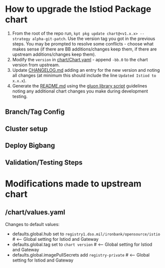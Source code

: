 # How to upgrade the Istiod Package chart


1. From the root of the repo run, `kpt pkg update chart@<v1.x.x> --strategy alpha-git-patch`. Use the version tag you got in the previous steps. You may be prompted to resolve some conflicts - choose what makes sense (if there are BB additions/changes keep them, if there are upstream additions/changes keep them).
1. Modify the `version` in [chart/Chart.yaml](../chart/Chart.yaml) - append `-bb.0` to the chart version from upstream.
1. Update [CHANGELOG.md](../CHANGELOG.md) adding an entry for the new version and noting all changes (at minimum this should include the line `Updated Istiod to x.x.x`).
1. Generate the [README.md](../README.md) using the [gluon library script](https://repo1.dso.mil/big-bang/apps/library-charts/gluon/-/blob/master/docs/bb-package-readme.md) guidelines noting any additional chart changes you make during development testing.

## Branch/Tag Config

## Cluster setup

## Deploy Bigbang

## Validation/Testing Steps

# Modifications made to upstream chart

## /chart/values.yaml
Changes to default values:
- defaults.global.hub set to `registry1.dso.mil/ironbank/opensource/istio` # <-- Global setting for Istiod and Gateway
- defaults.global.tag set to  `chart version`  # <-- Global setting for Istiod and Gateway
- defaults.global.imagePullSecrets add `registry-private` # <-- Global setting for Istiod and Gateway
